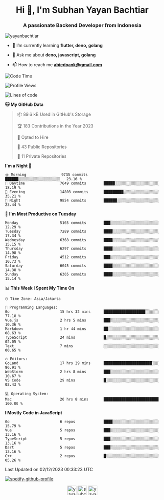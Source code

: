 <h1 align="center">Hi 👋, I'm Subhan Yayan Bachtiar</h1>
<h3 align="center">A passionate Backend Developer from Indonesia</h3>

<p align="left"> <img src="https://komarev.com/ghpvc/?username=yayanbachtiar" alt="yayanbachtiar" /> </p>

- 🌱 I’m currently learning **flutter, deno, golang**

- 💬 Ask me about **deno, javascript, golang**

- 📫 How to reach me **abiedoank@gmail.com**

<!--START_SECTION:waka-->
![Code Time](http://img.shields.io/badge/Code%20Time-6%2C185%20hrs%2018%20mins-blue)

![Profile Views](http://img.shields.io/badge/Profile%20Views-0-blue)

![Lines of code](https://img.shields.io/badge/From%20Hello%20World%20I%27ve%20Written-45.9%20million%20lines%20of%20code-blue)

**🐱 My GitHub Data** 

> 📦 89.6 kB Used in GitHub's Storage 
 > 
> 🏆 183 Contributions in the Year 2023
 > 
> 💼 Opted to Hire
 > 
> 📜 43 Public Repositories 
 > 
> 🔑 11 Private Repositories 
 > 
**I'm a Night 🦉** 

```text
🌞 Morning                9735 commits        ██████░░░░░░░░░░░░░░░░░░░   23.16 % 
🌆 Daytime                7649 commits        █████░░░░░░░░░░░░░░░░░░░░   18.19 % 
🌃 Evening                14803 commits       █████████░░░░░░░░░░░░░░░░   35.21 % 
🌙 Night                  9854 commits        ██████░░░░░░░░░░░░░░░░░░░   23.44 % 
```
📅 **I'm Most Productive on Tuesday** 

```text
Monday                   5165 commits        ███░░░░░░░░░░░░░░░░░░░░░░   12.29 % 
Tuesday                  7289 commits        ████░░░░░░░░░░░░░░░░░░░░░   17.34 % 
Wednesday                6368 commits        ████░░░░░░░░░░░░░░░░░░░░░   15.15 % 
Thursday                 6297 commits        ████░░░░░░░░░░░░░░░░░░░░░   14.98 % 
Friday                   4512 commits        ███░░░░░░░░░░░░░░░░░░░░░░   10.73 % 
Saturday                 6045 commits        ████░░░░░░░░░░░░░░░░░░░░░   14.38 % 
Sunday                   6365 commits        ████░░░░░░░░░░░░░░░░░░░░░   15.14 % 
```


📊 **This Week I Spent My Time On** 

```text
🕑︎ Time Zone: Asia/Jakarta

💬 Programming Languages: 
Go                       15 hrs 32 mins      ███████████████████░░░░░░   77.18 % 
Vue.js                   2 hrs 5 mins        ███░░░░░░░░░░░░░░░░░░░░░░   10.36 % 
Markdown                 1 hr 44 mins        ██░░░░░░░░░░░░░░░░░░░░░░░   08.63 % 
TypeScript               24 mins             █░░░░░░░░░░░░░░░░░░░░░░░░   02.05 % 
Text                     7 mins              ░░░░░░░░░░░░░░░░░░░░░░░░░   00.65 % 

🔥 Editors: 
GoLand                   17 hrs 29 mins      ██████████████████████░░░   86.91 % 
WebStorm                 2 hrs 8 mins        ███░░░░░░░░░░░░░░░░░░░░░░   10.67 % 
VS Code                  29 mins             █░░░░░░░░░░░░░░░░░░░░░░░░   02.43 % 

💻 Operating System: 
Mac                      20 hrs 8 mins       █████████████████████████   100.00 % 
```

**I Mostly Code in JavaScript** 

```text
Go                       6 repos             ████░░░░░░░░░░░░░░░░░░░░░   15.79 % 
Vue                      5 repos             ███░░░░░░░░░░░░░░░░░░░░░░   13.16 % 
TypeScript               5 repos             ███░░░░░░░░░░░░░░░░░░░░░░   13.16 % 
Dart                     5 repos             ███░░░░░░░░░░░░░░░░░░░░░░   13.16 % 
C++                      2 repos             █░░░░░░░░░░░░░░░░░░░░░░░░   05.26 % 
```




 Last Updated on 02/12/2023 00:33:23 UTC
<!--END_SECTION:waka-->

[![spotify-github-profile](https://spotify-github-profile.vercel.app/api/view?uid=31qtu2k4v3mbxp7clcmm6imuqq6e&cover_image=true&theme=default&show_offline=false&bar_color=53b14f&bar_color_cover=true)](https://github.com/kittinan/spotify-github-profile)


<p align="center">
<a href="https://dev.to/yayanbachtiar" target="blank"><img align="center" src="https://cdn.jsdelivr.net/npm/simple-icons@3.0.1/icons/dev-dot-to.svg" alt="yayanbachtiar" height="30" width="30" /></a>
<a href="https://linkedin.com/in/subchanyayanbachtiar" target="blank"><img align="center" src="https://cdn.jsdelivr.net/npm/simple-icons@3.0.1/icons/linkedin.svg" alt="subchanyayanbachtiar" height="30" width="30" /></a>
<a href="https://codesandbox.com/yayanbachtiar" target="blank"><img align="center" src="https://cdn.jsdelivr.net/npm/simple-icons@3.0.1/icons/codesandbox.svg" alt="yayanbachtiar" height="30" width="30" /></a>
</p>
